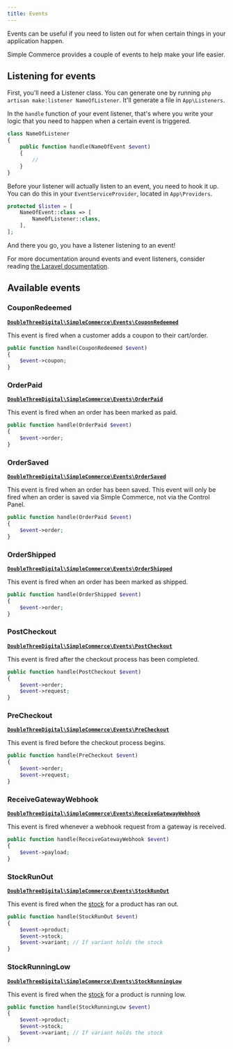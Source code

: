 ```yaml
---
title: Events
---
```


Events can be useful if you need to listen out for when certain things in your application happen.

Simple Commerce provides a couple of events to help make your life easier.

## Listening for events

First, you'll need a Listener class. You can generate one by running `php artisan make:listener NameOfListener`. It'll generate a file in `App\Listeners`.

In the `handle` function of your event listener, that's where you write your logic that you need to happen when a certain event is triggered.

```php
class NameOfListener
{
    public function handle(NameOfEvent $event)
    {
        //
    }
}
```

Before your listener will actually listen to an event, you need to hook it up. You can do this in your `EventServiceProvider`, located in `App\Providers`.

```php
protected $listen = [
	NameOfEvent::class => [
    	NameOfListener::class,
    ],
];
```

And there you go, you have a listener listening to an event!

For more documentation around events and event listeners, consider reading [the Laravel documentation](https://laravel.com/docs/events).

## Available events

### CouponRedeemed

[**`DoubleThreeDigital\SimpleCommerce\Events\CouponRedeemed`**](https://github.com/doublethreedigital/simple-commerce/blob/master/src/Events/CouponRedeemed.php)

This event is fired when a customer adds a coupon to their cart/order.

```php
public function handle(CouponRedeemed $event)
{
	$event->coupon;
}
```

### OrderPaid

[**`DoubleThreeDigital\SimpleCommerce\Events\OrderPaid`**](https://github.com/doublethreedigital/simple-commerce/blob/master/src/Events/OrderPaid.php)

This event is fired when an order has been marked as paid.

```php
public function handle(OrderPaid $event)
{
	$event->order;
}
```

### OrderSaved

[**`DoubleThreeDigital\SimpleCommerce\Events\OrderSaved`**](https://github.com/doublethreedigital/simple-commerce/blob/master/src/Events/OrderSaved.php)

This event is fired when an order has been saved. This event will only be fired when an order is saved via Simple Commerce, not via the Control Panel.

```php
public function handle(OrderPaid $event)
{
	$event->order;
}
```

### OrderShipped

[**`DoubleThreeDigital\SimpleCommerce\Events\OrderShipped`**](https://github.com/doublethreedigital/simple-commerce/blob/master/src/Events/OrderShipped.php)

This event is fired when an order has been marked as shipped.

```php
public function handle(OrderShipped $event)
{
	$event->order;
}
```

### PostCheckout

[**`DoubleThreeDigital\SimpleCommerce\Events\PostCheckout`**](https://github.com/doublethreedigital/simple-commerce/blob/master/src/Events/PostCheckout.php)

This event is fired after the checkout process has been completed.

```php
public function handle(PostCheckout $event)
{
	$event->order;
    $event->request;
}
```

### PreCheckout

[**`DoubleThreeDigital\SimpleCommerce\Events\PreCheckout`**](https://github.com/doublethreedigital/simple-commerce/blob/master/src/Events/PreCheckout.php)

This event is fired before the checkout process begins.

```php
public function handle(PreCheckout $event)
{
	$event->order;
    $event->request;
}
```

### ReceiveGatewayWebhook

[**`DoubleThreeDigital\SimpleCommerce\Events\ReceiveGatewayWebhook`**](https://github.com/doublethreedigital/simple-commerce/blob/master/src/Events/ReceiveGatewayWebhook.php)

This event is fired whenever a webhook request from a gateway is received.

```php
public function handle(ReceiveGatewayWebhook $event)
{
	$event->payload;
}
```

### StockRunOut

[**`DoubleThreeDigital\SimpleCommerce\Events\StockRunOut`**](https://github.com/doublethreedigital/simple-commerce/blob/master/src/Events/StockRunOut.php)

This event is fired when the [stock](/stock) for a product has ran out.

```php
public function handle(StockRunOut $event)
{
	$event->product;
    $event->stock;
    $event->variant; // If variant holds the stock
}
```

### StockRunningLow

[**`DoubleThreeDigital\SimpleCommerce\Events\StockRunningLow`**](https://github.com/doublethreedigital/simple-commerce/blob/master/src/Events/StockRunningLow.php)

This event is fired when the [stock](/stock) for a product is running low.

```php
public function handle(StockRunningLow $event)
{
	$event->product;
    $event->stock;
    $event->variant; // If variant holds the stock
}
```
